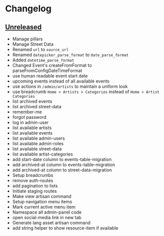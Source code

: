 # Changelog

## [Unreleased]

- Manage pillars
- Manage Street Data
- Renamed `url` to `source_url`
- Renamed `datepicker_parse_format` to `date_parse_format`
- Added `datetime_parse_format`
- Changed Event's createFromFormat to parseFromConfigDateTimeFormat
- use human readable event start date
- upcoming events instead of all available events
- use actions in `/admin/artists` to maintain a uniform look
- use breadcrumb `Home > Artists > Categories` instead of `Home > Artist Categories`
- list archived events
- list archived street-data
- remember-me
- forgot password
- log in admin-user
- list available artists
- list available events
- list available admin-users
- list available admin-roles
- list available street-data
- list available artist-categories
- add start-date column to events-table-migration
- add archived-at column to events-table-migration
- add archived-at column to street-data-migration
- Setup breadcrumbs
- remove auth-routes
- add pagination to lists
- Initiate staging routes
- Make view artisan command
- Setup navigation menu items
- Mark current active menu item
- Namespace all admin-panel code
- open social-media link in new tab
- Generate lang asset artisan command
- add string helper to show resource-item if available

[Unreleased]: https://github.com/joshuamabina/loverats/commits/master


